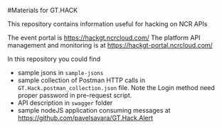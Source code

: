 #Materials for GT.HACK

This repository contains information useful for hacking on NCR APIs

The event portal is https://hackgt.ncrcloud.com/
The platform API management and monitoring is at https://hackgt-portal.ncrcloud.com/

In this repository you could find
- sample jsons in `sample-jsons`
- sample collection of Postman HTTP calls in `GT.Hack.postman_collection.json` file. Note the Login method need proper password in pre-request script.
- API description in `swagger` folder 
- sample nodeJS application consuming messages at https://github.com/pavelsavara/GT.Hack.Alert
